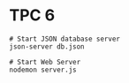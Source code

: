 # TPC 6

```shell
# Start JSON database server
json-server db.json

# Start Web Server
nodemon server.js
```